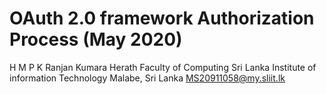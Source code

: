 # OAuth 2.0 framework Authorization Process (May 2020)

H M P K Ranjan Kumara Herath
Faculty of Computing 
Sri Lanka Institute of information Technology
Malabe, Sri Lanka
MS20911058@my.sliit.lk

